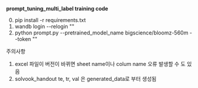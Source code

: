 **prompt_tuning_multi_label training code**

0. pip install -r requirements.txt
1. wandb login --relogin "<put--your--wandb--token>"
2. python prompt.py --pretrained_model_name bigscience/bloomz-560m --token "<put--your--huggingface--token>"

주의사항
1. excel 파일이 버전이 바뀌면 sheet name이나 colum name 오류 발생할 수 도 있음
2. solvook_handout te, tr, val 은 generated_data로 부터 생성됨


